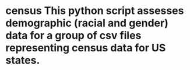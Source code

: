 # census This python script assesses demographic (racial and gender) data for a group of csv files representing census data for US states.
